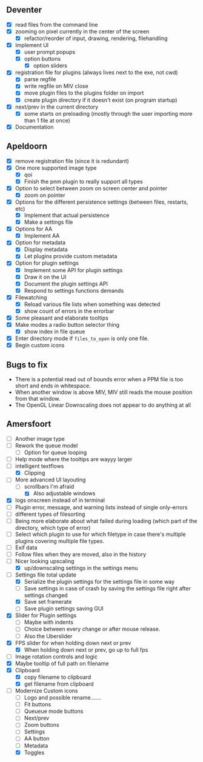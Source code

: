 ## Deventer
- [x] read files from the command line
- [x] zooming on pixel currently in the center of the screen
	- [x] refactor/reorder of input, drawing, rendering, filehandling
- [x] Implement UI
	- [x] user prompt popups
	- [x] option buttons
		- [x] option sliders
- [x] registration file for plugins (always lives next to the exe, not cwd)
	- [x] parse regfile
	- [x] write regfile on MIV close
	- [x] move plugin files to the plugins folder on import
	- [x] create plugin directory if it doesn't exist (on program startup)
- [x] next/prev in the current directory
	- [x] some starts on preloading (mostly through the user importing more than 1 file at once)
- [x] Documentation

## Apeldoorn
- [x] remove registration file (since it is redundant)
- [x] One more supported image type
	- [x] qoi
	- [x] Finish the pnm plugin to really support all types
- [x] Option to select between zoom on screen center and pointer
	- [x] zoom on pointer
- [x] Options for the different persistence settings (between files, restarts, etc)
	- [x] Implement that actual persistence
	- [x] Make a settings file
- [x] Options for AA
	- [x] Implement AA
- [x] Option for metadata
	- [x] Display metadata
	- [x] Let plugins provide custom metadata
- [x] Option for plugin settings
	- [x] Implement some API for plugin settings
	- [x] Draw it on the UI
	- [x] Document the plugin settings API
	- [x] Respond to settings functions demands
- [x] Filewatching
	- [x] Reload various file lists when something was detected
	- [x] show count of errors in the errorbar
- [x] Some pleasant and elaborate tooltips
- [x] Make modes a radio button selector thing
	- [x] show index in file queue
- [x] Enter directory mode if `files_to_open` is only one file.
- [x] Begin custom icons

## Bugs to fix
- There is a potential read out of bounds error when a PPM file is too short and ends in whitespace.
- When another window is above MIV, MIV still reads the mouse position from that window.
- The OpenGL Linear Downscaling does not appear to do anything at all

## Amersfoort
- [ ] Another image type
- [ ] Rework the queue model
	- [ ] Option for queue looping
- [ ] Help mode where the tooltips are wayyy larger
- [ ] intelligent textflows
	- [x] Clipping
- [ ] More advanced UI layouting
	- [ ] scrollbars I'm afraid
		- [x] Also adjustable windows
- [x] logs onscreen instead of in terminal
- [ ] Plugin error, message, and warning lists instead of single only-errors
- [ ] different types of filesorting
- [ ] Being more elaborate about what failed during loading (which part of the directory, which type of error)
- [ ] Select which plugin to use for which filetype in case there's multiple plugins covering multiple file types.
- [ ] Exif data
- [ ] Follow files when they are moved, also in the history
- [ ] Nicer looking upscaling
	- [x] up/downscaling settings in the settings menu
- [ ] Settings file total update
	- [x] Serialize the plugin settings for the settings file in some way
	- [ ] Save settings in case of crash by saving the settings file right after settings changed
	- [x] Save set framerate
	- [ ] Save plugin settings saving GUI
- [x] Slider for Plugin settings
	- [ ] Maybe with indents
	- [ ] Choice between every change or after mouse release.
	- [ ] Also the Uberslider
- [x] FPS slider for when holding down next or prev
	- [x] When holding down next or prev, go up to full fps
- [ ] Image rotation controls and logic
- [x] Maybe tooltip of full path on filename
- [x] Clipboard
	- [x] copy filename to clipboard
	- [x] get filename from clipboard
- [ ] Modernize Custom icons
	- [ ] Logo and possible rename.......
	- [ ] Fit buttons
	- [ ] Queueue mode buttons
	- [ ] Next/prev
	- [ ] Zoom buttons
	- [ ] Settings
	- [ ] AA button
	- [ ] Metadata
	- [x] Toggles
